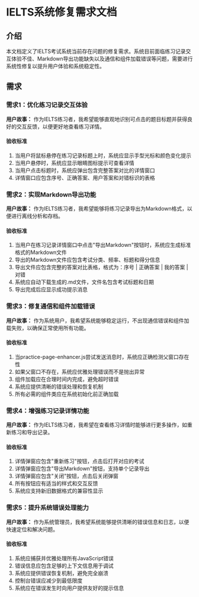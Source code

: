 # IELTS系统修复需求文档

## 介绍

本文档定义了IELTS考试系统当前存在问题的修复需求。系统目前面临练习记录交互体验不佳、Markdown导出功能缺失以及通信和组件加载错误等问题，需要进行系统性修复以提升用户体验和系统稳定性。

## 需求

### 需求1：优化练习记录交互体验

**用户故事：** 作为IELTS练习者，我希望能够直观地识别可点击的题目标题并获得良好的交互反馈，以便更好地查看练习详情。

#### 验收标准

1. 当用户将鼠标悬停在练习记录标题上时，系统应显示手型光标和颜色变化提示
2. 当用户悬停时，系统应显示眼睛图标提示可查看详情
3. 当用户点击标题时，系统应弹出包含完整答案对比的详情窗口
4. 详情窗口应包含序号、正确答案、用户答案和对错标识的表格

### 需求2：实现Markdown导出功能

**用户故事：** 作为IELTS练习者，我希望能够将练习记录导出为Markdown格式，以便进行离线分析和存档。

#### 验收标准

1. 当用户在练习记录详情窗口中点击"导出Markdown"按钮时，系统应生成标准格式的Markdown文件
2. 导出的Markdown文件应包含考试分类、频率、标题和得分信息
3. 导出文件应包含完整的答案对比表格，格式为：序号 | 正确答案 | 我的答案 | 对错
4. 系统应自动下载生成的.md文件，文件名包含考试标题和日期
5. 导出完成后应显示成功提示消息

### 需求3：修复通信和组件加载错误

**用户故事：** 作为系统用户，我希望系统能够稳定运行，不出现通信错误和组件加载失败，以确保正常使用所有功能。

#### 验收标准

1. 当practice-page-enhancer.js尝试发送消息时，系统应正确检测父窗口存在性
2. 如果父窗口不存在，系统应优雅处理错误而不是抛出异常
3. 组件加载应在合理时间内完成，避免超时错误
4. 系统应提供清晰的错误处理和恢复机制
5. 所有必需的组件类应在系统初始化前正确加载

### 需求4：增强练习记录详情功能

**用户故事：** 作为IELTS练习者，我希望在查看练习详情时能够进行更多操作，如重新练习和导出记录。

#### 验收标准

1. 详情弹窗应包含"重新练习"按钮，点击后打开对应的考试
2. 详情弹窗应包含"导出Markdown"按钮，支持单个记录导出
3. 详情弹窗应包含"关闭"按钮，点击后关闭弹窗
4. 所有按钮应有适当的样式和交互反馈
5. 系统应支持新旧数据格式的兼容性显示

### 需求5：提升系统错误处理能力

**用户故事：** 作为系统管理员，我希望系统能够提供清晰的错误信息和日志，以便快速定位和解决问题。

#### 验收标准

1. 系统应捕获并优雅处理所有JavaScript错误
2. 错误信息应包含足够的上下文信息用于调试
3. 系统应提供错误恢复机制，避免完全崩溃
4. 控制台错误应减少到最低限度
5. 系统应在错误发生时向用户提供友好的提示信息